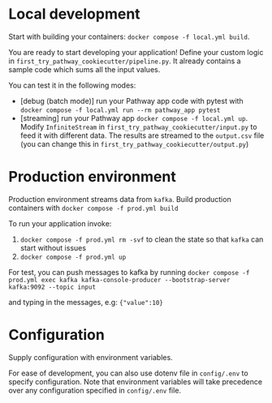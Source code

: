 # Local development

Start with building your containers: `docker compose -f local.yml build`.

You are ready to start developing your application!
Define your custom logic in `first_try_pathway_cookiecutter/pipeline.py`. It already contains a sample code which sums all the input values.

You can test it in the following modes:

- [debug (batch mode)] run your Pathway app code with pytest with `docker compose -f local.yml run --rm pathway_app pytest`
- [streaming] run your Pathway app `docker compose -f local.yml up`. Modify `InfiniteStream` in `first_try_pathway_cookiecutter/input.py` to feed it with different data. The results are streamed to the `output.csv` file (you can change this in `first_try_pathway_cookiecutter/output.py`)

# Production environment

Production environment streams data from `kafka`.
Build production containers with `docker compose -f prod.yml build`

To run your application invoke:
1. `docker compose -f prod.yml rm -svf` to clean the state so that `kafka` can start without issues
2. `docker compose -f prod.yml up`

For test, you can push messages to kafka by running
`docker compose -f prod.yml exec kafka kafka-console-producer --bootstrap-server kafka:9092 --topic input`

and typing in the messages, e.g:
`{"value":10}`


# Configuration

Supply configuration with environment variables.

For ease of development, you can also use dotenv file in `config/.env` to specify configuration.
Note that environment variables will take precedence over any configuration specified in `config/.env` file.
